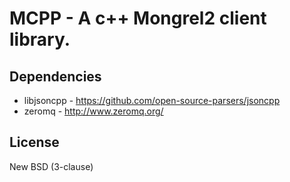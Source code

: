 # MCPP - A c++ Mongrel2 client library.

## Dependencies
* libjsoncpp - https://github.com/open-source-parsers/jsoncpp
* zeromq - http://www.zeromq.org/

## License
New BSD (3-clause)
